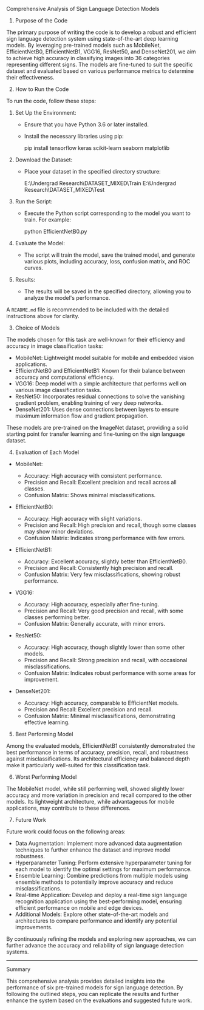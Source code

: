 Comprehensive Analysis of Sign Language Detection Models

 1. Purpose of the Code

The primary purpose of writing the code is to develop a robust and efficient sign language detection system using state-of-the-art deep learning models. By leveraging pre-trained models such as MobileNet, EfficientNetB0, EfficientNetB1, VGG16, ResNet50, and DenseNet201, we aim to achieve high accuracy in classifying images into 36 categories representing different signs. The models are fine-tuned to suit the specific dataset and evaluated based on various performance metrics to determine their effectiveness.

 2. How to Run the Code

To run the code, follow these steps:

1. Set Up the Environment:
   - Ensure that you have Python 3.6 or later installed.
   - Install the necessary libraries using pip:

     pip install tensorflow keras scikit-learn seaborn matplotlib
     

2. Download the Dataset:
   - Place your dataset in the specified directory structure:
     
     E:\Undergrad Research\DATASET_MIXED\Train
     E:\Undergrad Research\DATASET_MIXED\Test
     

3. Run the Script:
   - Execute the Python script corresponding to the model you want to train. For example:

     python EfficientNetB0.py
     

4. Evaluate the Model:
   - The script will train the model, save the trained model, and generate various plots, including accuracy, loss, confusion matrix, and ROC curves.

5. Results:
   - The results will be saved in the specified directory, allowing you to analyze the model's performance.

A `README.md` file is recommended to be included with the detailed instructions above for clarity.

 3. Choice of Models

The models chosen for this task are well-known for their efficiency and accuracy in image classification tasks:

- MobileNet: Lightweight model suitable for mobile and embedded vision applications.
- EfficientNetB0 and EfficientNetB1: Known for their balance between accuracy and computational efficiency.
- VGG16: Deep model with a simple architecture that performs well on various image classification tasks.
- ResNet50: Incorporates residual connections to solve the vanishing gradient problem, enabling training of very deep networks.
- DenseNet201: Uses dense connections between layers to ensure maximum information flow and gradient propagation.

These models are pre-trained on the ImageNet dataset, providing a solid starting point for transfer learning and fine-tuning on the sign language dataset.

 4. Evaluation of Each Model

- MobileNet:
  - Accuracy: High accuracy with consistent performance.
  - Precision and Recall: Excellent precision and recall across all classes.
  - Confusion Matrix: Shows minimal misclassifications.

- EfficientNetB0:
  - Accuracy: High accuracy with slight variations.
  - Precision and Recall: High precision and recall, though some classes may show minor deviations.
  - Confusion Matrix: Indicates strong performance with few errors.

- EfficientNetB1:
  - Accuracy: Excellent accuracy, slightly better than EfficientNetB0.
  - Precision and Recall: Consistently high precision and recall.
  - Confusion Matrix: Very few misclassifications, showing robust performance.

- VGG16:
  - Accuracy: High accuracy, especially after fine-tuning.
  - Precision and Recall: Very good precision and recall, with some classes performing better.
  - Confusion Matrix: Generally accurate, with minor errors.

- ResNet50:
  - Accuracy: High accuracy, though slightly lower than some other models.
  - Precision and Recall: Strong precision and recall, with occasional misclassifications.
  - Confusion Matrix: Indicates robust performance with some areas for improvement.

- DenseNet201:
  - Accuracy: High accuracy, comparable to EfficientNet models.
  - Precision and Recall: Excellent precision and recall.
  - Confusion Matrix: Minimal misclassifications, demonstrating effective learning.

 5. Best Performing Model

Among the evaluated models, EfficientNetB1 consistently demonstrated the best performance in terms of accuracy, precision, recall, and robustness against misclassifications. Its architectural efficiency and balanced depth make it particularly well-suited for this classification task.

 6. Worst Performing Model

The MobileNet model, while still performing well, showed slightly lower accuracy and more variation in precision and recall compared to the other models. Its lightweight architecture, while advantageous for mobile applications, may contribute to these differences.

 7. Future Work

Future work could focus on the following areas:

- Data Augmentation: Implement more advanced data augmentation techniques to further enhance the dataset and improve model robustness.
- Hyperparameter Tuning: Perform extensive hyperparameter tuning for each model to identify the optimal settings for maximum performance.
- Ensemble Learning: Combine predictions from multiple models using ensemble methods to potentially improve accuracy and reduce misclassifications.
- Real-time Application: Develop and deploy a real-time sign language recognition application using the best-performing model, ensuring efficient performance on mobile and edge devices.
- Additional Models: Explore other state-of-the-art models and architectures to compare performance and identify any potential improvements.

By continuously refining the models and exploring new approaches, we can further advance the accuracy and reliability of sign language detection systems.

---

 Summary

This comprehensive analysis provides detailed insights into the performance of six pre-trained models for sign language detection. By following the outlined steps, you can replicate the results and further enhance the system based on the evaluations and suggested future work.